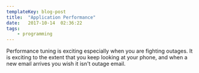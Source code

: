 ```yaml
---
templateKey: blog-post
title:  "Application Performance"
date:   2017-10-14  02:36:22
tags: 
    - programming
---
```


Performance tuning is exciting especially when you are fighting outages. 
It is exciting to the extent that you keep looking at your phone, and
when a new email arrives you wish it isn't outage email.